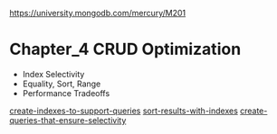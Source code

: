https://university.mongodb.com/mercury/M201

# Chapter_4 CRUD Optimization

* Index Selectivity
* Equality, Sort, Range
* Performance Tradeoffs

[create-indexes-to-support-queries](https://docs.mongodb.com/manual/tutorial/create-indexes-to-support-queries/?jmp=university)
[sort-results-with-indexes](https://docs.mongodb.com/manual/tutorial/sort-results-with-indexes/?jmp=university)
[create-queries-that-ensure-selectivity](https://docs.mongodb.com/manual/tutorial/create-queries-that-ensure-selectivity/?jmp=university)
